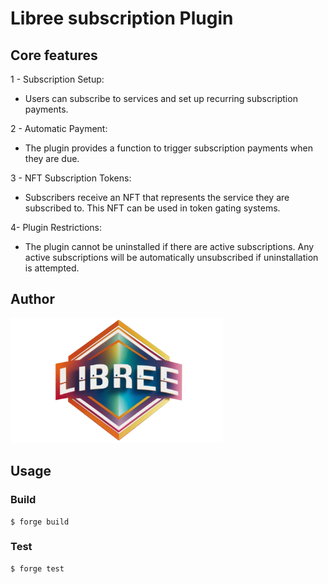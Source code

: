 # Libree subscription Plugin

## Core features

1 - Subscription Setup:

- Users can subscribe to services and set up recurring subscription payments.

2 - Automatic Payment:

- The plugin provides a function to trigger subscription payments when they are due.

3 - NFT Subscription Tokens:

- Subscribers receive an NFT that represents the service they are subscribed to. This NFT can be used in token gating systems.

4- Plugin Restrictions:

- The plugin cannot be uninstalled if there are active subscriptions. Any active subscriptions will be automatically unsubscribed if uninstallation is attempted.

## Author

[<picture><img src="./assets/Libree-logo.png" alt="Libree Logo" width="340" height="200"></picture>](https://www.libree.xyz)


## Usage

### Build

```shell
$ forge build
```

### Test

```shell
$ forge test
```